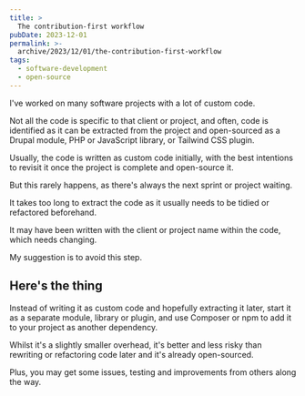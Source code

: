 ```yaml
---
title: >
  The contribution-first workflow
pubDate: 2023-12-01
permalink: >-
  archive/2023/12/01/the-contribution-first-workflow
tags:
  - software-development
  - open-source
---
```


I've worked on many software projects with a lot of custom code.

Not all the code is specific to that client or project, and often, code is identified as it can be extracted from the project and open-sourced as a Drupal module, PHP or JavaScript library, or Tailwind CSS plugin.

Usually, the code is written as custom code initially, with the best intentions to revisit it once the project is complete and open-source it.

But this rarely happens, as there's always the next sprint or project waiting.

It takes too long to extract the code as it usually needs to be tidied or refactored beforehand.

It may have been written with the client or project name within the code, which needs changing.

My suggestion is to avoid this step.

## Here's the thing

Instead of writing it as custom code and hopefully extracting it later, start it as a separate module, library or plugin, and use Composer or npm to add it to your project as another dependency.

Whilst it's a slightly smaller overhead, it's better and less risky than rewriting or refactoring code later and it's already open-sourced.

Plus, you may get some issues, testing and improvements from others along the way.
